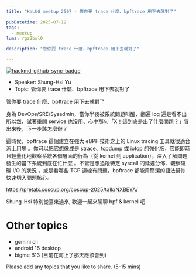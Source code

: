 ```yaml
---
title: "KaLUG meetup 2507 - 管你要 trace 什麼、bpftrace 用下去就對了"

pubDatetime: 2025-07-12
tags:
  - meetup
luma: rgz2bwl0

description: "管你要 trace 什麼、bpftrace 用下去就對了"

---
```


[![hackmd-github-sync-badge](https://hackmd.io/EjX5SzwMQci4hSLH3ECHMA/badge)](https://hackmd.io/EjX5SzwMQci4hSLH3ECHMA)



- Speaker: Shung-Hsi Yu
- Topic: 管你要 trace 什麼、bpftrace 用下去就對了
 

管你要 trace 什麼、bpftrace 用下去就對了

身為 DevOps/SRE/Sysadmin，當你半夜被系統問題叫醒、翻遍 log 還是看不出所以然、試著重開 service 也沒用、心中那句「X！這到底是出了什麼問題？」冒出來後，下一步該怎麼辦？

這時候，bpftrace 這個建立在強大 eBPF 技術之上的 Linux tracing 工具就很適合派上用場 。你可以把它想像成是 strace、tcpdump 或 iotop 的強化版，它能即時且輕量化地觀察系統各個層面的行為（從 kernel 到 application），深入了解問題發生的當下系統到底在忙什麼 。不管是想追蹤特定 syscall 的延遲分佈、觀察磁碟 I/O 的狀況 ，或是看哪些 TCP 連線有問題，bpftrace 都能用簡潔的語法幫你快速切入問題核心。


https://pretalx.coscup.org/coscup-2025/talk/NXBEYA/

Shung-Hsi 特別從臺東過來, 歡迎一起來聊聊 bpf & kernel 吧


# Other topics

- gemini cli
- android 16 desktop
- bigme B13 (目前在海上了那天應該會到)

Please add any topics that you like to share. (5-15 mins)